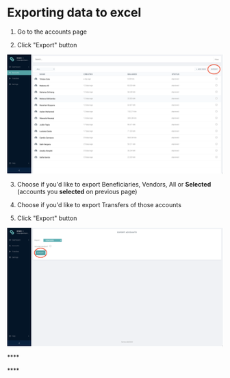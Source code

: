 # Exporting data to excel

1. Go to the accounts page

2. Click "Export" button

![](../../.gitbook/assets/screen-shot-2020-09-11-at-11.51.17-am.png)

3. Choose if you'd like to export Beneficiaries, Vendors, All or **Selected** \(accounts you **selected** on previous page\)

4. Choose if you'd like to export Transfers of those accounts

5. Click "Export" button

![](../../.gitbook/assets/screen-shot-2020-09-11-at-11.51.30-am.png)

\*\*\*\*

\*\*\*\*

